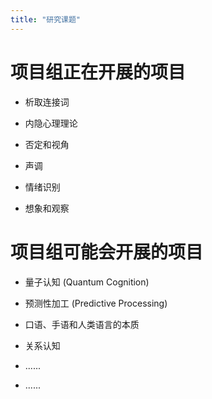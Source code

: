 ```yaml
---
title: "研究课题"
---
```


# 项目组正在开展的项目

- 析取连接词

- 内隐心理理论

- 否定和视角

- 声调

- 情绪识别

- 想象和观察

# 项目组可能会开展的项目

- 量子认知 (Quantum Cognition)

- 预测性加工 (Predictive Processing)

- 口语、手语和人类语言的本质

- 关系认知

- ......

- ......